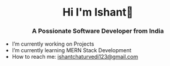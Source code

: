 <h1 align="center">Hi I'm Ishant👋</h1>
<h3 align="center">A Possionate Software Developer from India</h3>

-  I’m currently working on Projects
-  I’m currently learning MERN Stack Development
-  How to reach me: ishantchaturvedi123@gmail.com

<!--
**Ishantchaturvedi/Ishantchaturvedi** is a ✨ _special_ ✨ repository because its `README.md` (this file) appears on your GitHub profile.

Here are some ideas to get you started:

- 🔭 I’m currently working on Build Projects.
- 🌱 I’m currently learning MERN Stack Development
- 👯 I’m looking to collaborate on ...
- 🤔 I’m looking for help with ...
- 💬 Ask me about ...
- 📫 How to reach me: ishantchaturvedi123@gmail.com
- 😄 Pronouns: ...
- ⚡ Fun fact: ...
-->
